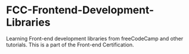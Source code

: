 # FCC-Frontend-Development-Libraries
Learning Front-end development libraries from freeCodeCamp and other tutorials. This is a part of the Front-end Certification.

